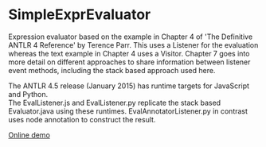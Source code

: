 SimpleExprEvaluator
===================
Expression evaluator based on the example in Chapter 4 of 'The Definitive ANTLR 4 Reference'
by Terence Parr.  This uses a Listener for the evaluation whereas the text example in Chapter 4
uses a Visitor.  Chapter 7 goes into more detail on different approaches to
share information between listener event methods, including the stack based
approach used here.

The ANTLR 4.5 release (January 2015) has runtime targets for JavaScript and Python.  
The EvalListener.js and EvalListener.py replicate the stack based
Evaluator.java using these runtimes.  EvalAnnotatorListener.py in contrast
uses node annotation to construct the result.

[Online
demo](http://www.matt-mcdonnell.com/code/SimpleExprEvaluator/index.html)
